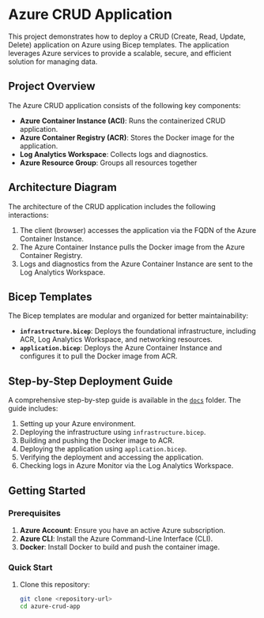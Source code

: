 # Azure CRUD Application

This project demonstrates how to deploy a CRUD (Create, Read, Update, Delete) application on Azure using Bicep templates. The application leverages Azure services to provide a scalable, secure, and efficient solution for managing data.

## Project Overview

The Azure CRUD application consists of the following key components:

- **Azure Container Instance (ACI)**: Runs the containerized CRUD application.
- **Azure Container Registry (ACR)**: Stores the Docker image for the application.
- **Log Analytics Workspace**: Collects logs and diagnostics.
- **Azure Resource Group**: Groups all resources together

## Architecture Diagram

The architecture of the CRUD application includes the following interactions:
1. The client (browser) accesses the application via the FQDN of the Azure Container Instance.
2. The Azure Container Instance pulls the Docker image from the Azure Container Registry.
3. Logs and diagnostics from the Azure Container Instance are sent to the Log Analytics Workspace.

## Bicep Templates

The Bicep templates are modular and organized for better maintainability:

- **`infrastructure.bicep`**: Deploys the foundational infrastructure, including ACR, Log Analytics Workspace, and networking resources.
- **`application.bicep`**: Deploys the Azure Container Instance and configures it to pull the Docker image from ACR.

## Step-by-Step Deployment Guide

A comprehensive step-by-step guide is available in the [`docs`](./docs/step-by-step-guide.md) folder. The guide includes:
1. Setting up your Azure environment.
2. Deploying the infrastructure using `infrastructure.bicep`.
3. Building and pushing the Docker image to ACR.
4. Deploying the application using `application.bicep`.
5. Verifying the deployment and accessing the application.
6. Checking logs in Azure Monitor via the Log Analytics Workspace.

## Getting Started

### Prerequisites
1. **Azure Account**: Ensure you have an active Azure subscription.
2. **Azure CLI**: Install the Azure Command-Line Interface (CLI).
3. **Docker**: Install Docker to build and push the container image.

### Quick Start
1. Clone this repository:
   ```sh
   git clone <repository-url>
   cd azure-crud-app